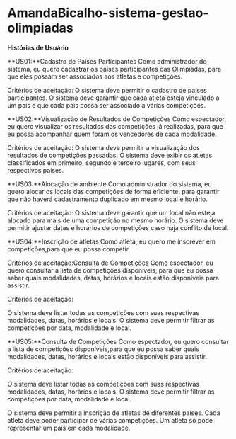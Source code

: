 # AmandaBicalho-sistema-gestao-olimpiadas

**Histórias de Usuário**


**US01:**Cadastro de Países Participantes
Como administrador do sistema, eu quero cadastrar os países participantes das Olimpíadas, para que eles possam ser associados aos atletas e competições.

Critérios de aceitação:
O sistema deve permitir o cadastro de países participantes.
O sistema deve garantir que cada atleta esteja vinculado a um país e que cada país possa ser associado a várias competições.


**US02:**Visualização de Resultados de Competições
Como espectador, eu quero visualizar os resultados das competições já realizadas, para que eu possa acompanhar quem foram os vencedores de cada modalidade.

Critérios de aceitação:
O sistema deve permitir a visualização dos resultados de competições passadas.
O sistema deve exibir os atletas classificados em primeiro, segundo e terceiro lugares, com seus respectivos países.


**US03:**Alocação de ambiente
Como administrador do sistema, eu quero alocar os locais das competições de forma eficiente, para garantir que não haverá cadastramento duplicado em mesmo local e horário.

Critérios de aceitação:
O sistema deve garantir que um local não esteja alocado para mais de uma competição no mesmo horário.
O sistema deve permitir ajustar datas e horários de competições caso haja conflito de local.


**US04:**Inscrição de atletas
Como atleta, eu quero me inscrever em competições,para que eu possa competir.

Critérios de aceitação:Consulta de Competições
Como espectador,
eu quero consultar a lista de competições disponíveis,
para que eu possa saber quais modalidades, datas, horários e locais estão disponíveis para assistir.

Critérios de aceitação:

O sistema deve listar todas as competições com suas respectivas modalidades, datas, horários e locais.
O sistema deve permitir filtrar as competições por data, modalidade e local.


**US05:**Consulta de Competições
Como espectador, eu quero consultar a lista de competições disponíveis,para que eu possa saber quais modalidades, datas, horários e locais estão disponíveis para assistir.

Critérios de aceitação:

O sistema deve listar todas as competições com suas respectivas modalidades, datas, horários e locais.
O sistema deve permitir filtrar as competições por data, modalidade e local.

O sistema deve permitir a inscrição de atletas de diferentes países.
Cada atleta deve poder participar de várias competições.
Um atleta só pode representar um país em cada modalidade.

 

